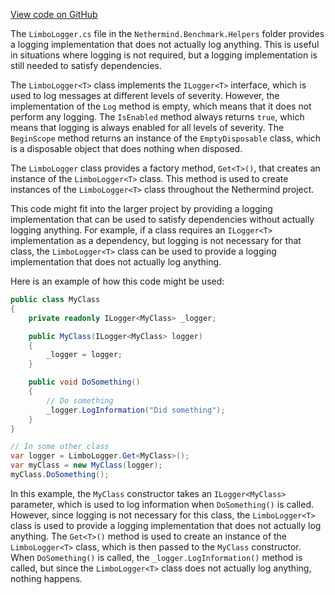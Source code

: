 [View code on GitHub](https://github.com/nethermindeth/nethermind/son/src/Nethermind/Nethermind.Benchmark.Helpers)

The `LimboLogger.cs` file in the `Nethermind.Benchmark.Helpers` folder provides a logging implementation that does not actually log anything. This is useful in situations where logging is not required, but a logging implementation is still needed to satisfy dependencies.

The `LimboLogger<T>` class implements the `ILogger<T>` interface, which is used to log messages at different levels of severity. However, the implementation of the `Log` method is empty, which means that it does not perform any logging. The `IsEnabled` method always returns `true`, which means that logging is always enabled for all levels of severity. The `BeginScope` method returns an instance of the `EmptyDisposable` class, which is a disposable object that does nothing when disposed.

The `LimboLogger` class provides a factory method, `Get<T>()`, that creates an instance of the `LimboLogger<T>` class. This method is used to create instances of the `LimboLogger<T>` class throughout the Nethermind project.

This code might fit into the larger project by providing a logging implementation that can be used to satisfy dependencies without actually logging anything. For example, if a class requires an `ILogger<T>` implementation as a dependency, but logging is not necessary for that class, the `LimboLogger<T>` class can be used to provide a logging implementation that does not actually log anything.

Here is an example of how this code might be used:

```csharp
public class MyClass
{
    private readonly ILogger<MyClass> _logger;

    public MyClass(ILogger<MyClass> logger)
    {
        _logger = logger;
    }

    public void DoSomething()
    {
        // Do something
        _logger.LogInformation("Did something");
    }
}

// In some other class
var logger = LimboLogger.Get<MyClass>();
var myClass = new MyClass(logger);
myClass.DoSomething();
```

In this example, the `MyClass` constructor takes an `ILogger<MyClass>` parameter, which is used to log information when `DoSomething()` is called. However, since logging is not necessary for this class, the `LimboLogger<T>` class is used to provide a logging implementation that does not actually log anything. The `Get<T>()` method is used to create an instance of the `LimboLogger<T>` class, which is then passed to the `MyClass` constructor. When `DoSomething()` is called, the `_logger.LogInformation()` method is called, but since the `LimboLogger<T>` class does not actually log anything, nothing happens.
